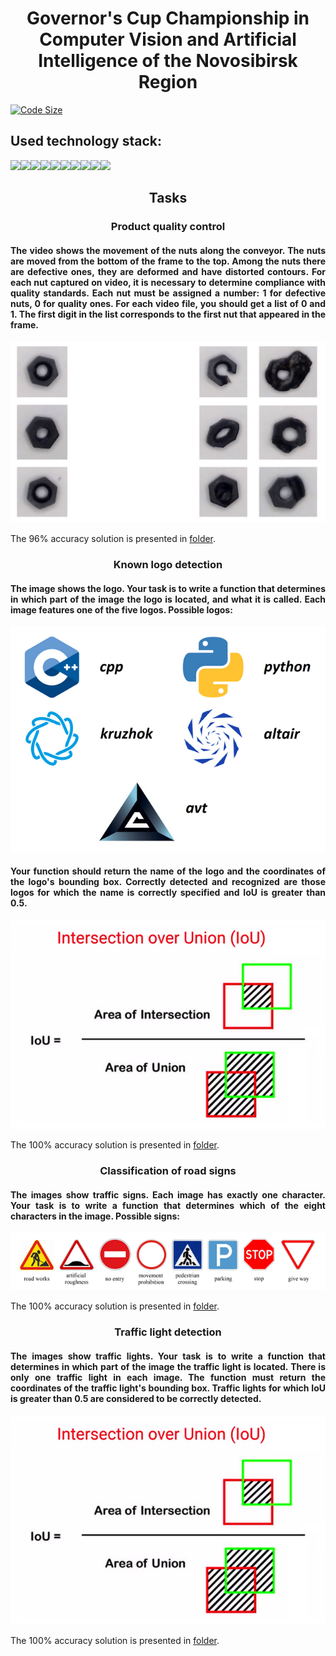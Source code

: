 <h1 align="center">Governor's Cup Championship in Computer Vision and Artificial Intelligence of the Novosibirsk Region</h1>

[![Code Size](https://img.shields.io/github/languages/code-size/EgorAndrik/avt-Computer-Vision-Championship)](https://github.com/EgorAndrik/avt-Computer-Vision-Championship)

## Used technology stack:

<img src="https://img.shields.io/badge/PYTHON-black?style=for-the-badge&logo=python&logoColor=gold"/><img src="https://img.shields.io/badge/SKLEARN-black?style=for-the-badge&logo=scikit-learn&logoColor=blue"/><img src="https://img.shields.io/badge/JUPYTER-black?style=for-the-badge&logo=jupyter&logoColor=orange"/><img src="https://img.shields.io/badge/GIT-black?style=for-the-badge&logo=git&logoColor=orange"/><img src="https://img.shields.io/badge/NUMPY-black?style=for-the-badge&logo=NumPy&logoColor=013243"/><img src="https://img.shields.io/badge/PANDAS-black?style=for-the-badge&logo=Pandas&logoColor=pink"/><img src="https://img.shields.io/badge/VSC-black?style=for-the-badge&logo=Visual Studio Code&logoColor=007ACC"/><img src="https://img.shields.io/badge/GITHUB-black?style=for-the-badge&logo=GitHub&logoColor=white"/><img src="https://img.shields.io/badge/YOLOv4-black?style=for-the-badge&logo=YOLO&logoColor=blue"/><img src="https://img.shields.io/badge/OPENCV-black?style=for-the-badge&logo=OpenCV&logoColor=green"/>


<h2 align="center">Tasks</h2>

<h3 align="center">Product quality control</h3>

<h4 align="justify">The video shows the movement of the nuts along the conveyor. The nuts are moved from the bottom of the frame to the top. Among the nuts there are defective ones, they are deformed and have distorted contours. For each nut captured on video, it is necessary to determine compliance with quality standards. Each nut must be assigned a number: 1 for defective nuts, 0 for quality ones. For each video file, you should get a list of 0 and 1. The first digit in the list corresponds to the first nut that appeared in the frame.</h4>

<div style="text-align: center;"><img src="https://github.com/EgorAndrik/avt-Computer-Vision-Championship/blob/main/ForREADME/263394779-929e99b8-ec18-4d43-8519-d873d24eaaf1.png"></div>

The 96% accuracy solution is presented in [folder](Product_quality_control).

<h3 align="center">Known logo detection</h3>

<h4 align="justify">The image shows the logo. Your task is to write a function that determines in which part of the image the logo is located, and what it is called. Each image features one of the five logos. Possible logos:</h4>
<div style="text-align: center;"><img src="https://github.com/EgorAndrik/avt-Computer-Vision-Championship/blob/main/ForREADME/logos.png"></div>

<h4 align="justify">Your function should return the name of the logo and the coordinates of the logo's bounding box. Correctly detected and recognized are those logos for which the name is correctly specified and IoU is greater than 0.5.</h4>
<div style="text-align: center;"><img src="https://github.com/EgorAndrik/avt-Computer-Vision-Championship/blob/main/ForREADME/263394831-b9b194c3-671a-4301-ba72-4e4275cd3076.png"></div>

The 100% accuracy solution is presented in [folder](Logo_detection).

<h3 align="center">Classification of road signs</h3>

<h4 align="justify">The images show traffic signs. Each image has exactly one character. Your task is to write a function that determines which of the eight characters in the image. Possible signs:</h4>
<div style="text-align: center;"><img src="https://github.com/EgorAndrik/avt-Computer-Vision-Championship/blob/main/ForREADME/263394894-1b3e597d-35ff-4104-9acb-b0c2f2c2bdae.png"></div>

The 100% accuracy solution is presented in [folder](Classification_of_road_signs).

<h3 align="center">Traffic light detection</h3>

<h4 align="justify">The images show traffic lights. Your task is to write a function that determines in which part of the image the traffic light is located. There is only one traffic light in each image. The function must return the coordinates of the traffic light's bounding box. Traffic lights for which IoU is greater than 0.5 are considered to be correctly detected.</h4>

<div style="text-align: center;"><img src="https://github.com/EgorAndrik/avt-Computer-Vision-Championship/blob/main/ForREADME/263394831-b9b194c3-671a-4301-ba72-4e4275cd3076.png"></div>

The 100% accuracy solution is presented in [folder](Traffic_light_detection).
